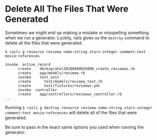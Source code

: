 # Delete All The Files That Were Generated

Sometimes we might end up making a mistake or misspelling something when we run a generator. Luckily, rails gives us the `destroy` command to delete all the files that were generated.

```
$ rails g resource revieew name:string stars:integer comment:text movie:references

invoke  active_record
      create    db/migrate/20200409035800_create_revieews.rb
      create    app/models/revieew.rb
      invoke    test_unit
      create      test/models/revieew_test.rb
      create      test/fixtures/revieews.yml
      invoke  controller
      create    app/controllers/revieews_controller.rb
...
```
Running `$ rails g destroy resource revieew name:string stars:integer comment:text movie:references` will delete all of the files that were generated.

Be sure to pass in the exact same options you used when running the generator.
